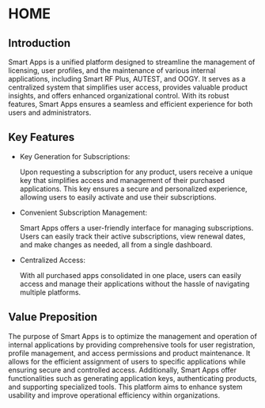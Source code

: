 # HOME 
## Introduction
Smart Apps is a unified platform designed to streamline the management of licensing, user profiles, and the maintenance of various internal applications, including Smart RF Plus, AUTEST, and OOGY. It serves as a centralized system that simplifies user access, provides valuable product insights, and offers enhanced organizational control. With its robust features, Smart Apps ensures a seamless and efficient experience for both users and administrators. 

## Key Features 
- Key Generation for Subscriptions: 

    Upon requesting a subscription for any product, users receive a unique key that simplifies access and management of their purchased applications. This key ensures a secure and personalized experience, allowing users to easily activate and use their subscriptions. 

- Convenient Subscription Management:

     Smart Apps offers a user-friendly interface for managing subscriptions. Users can easily track their active subscriptions, view renewal dates, and make changes as needed, all from a single dashboard. 

- Centralized Access: 

    With all purchased apps consolidated in one place, users can easily access and manage their applications without the hassle of navigating multiple platforms. 

## Value Preposition
The purpose of Smart Apps is to optimize the management and operation of internal applications by providing comprehensive tools for user registration, profile management, and access permissions and product maintenance. It allows for the efficient assignment of users to specific applications while ensuring secure and controlled access. Additionally, Smart Apps offer functionalities such as generating application keys, authenticating products, and supporting specialized tools. This platform aims to enhance system usability and improve operational efficiency within organizations. 

